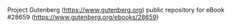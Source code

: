 Project Gutenberg (https://www.gutenberg.org) public repository for eBook #28659 (https://www.gutenberg.org/ebooks/28659)
